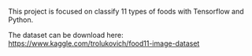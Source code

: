 This project is focused on classify 11 types of foods with Tensorflow and Python.

The dataset can be download here: https://www.kaggle.com/trolukovich/food11-image-dataset